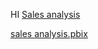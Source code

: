 HI
[Sales analysis](https://drive.google.com/file/d/1-wuk0PVado5uMyq6hsWTIGd2-NCNDwWO/view?usp=drive_link) 

[sales analysis.pbix](https://drive.google.com/file/d/17e1SihV3Mj2S-tJcyCYj8v4zVylBi_eb/view?usp=drive_link)

